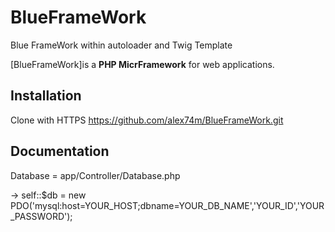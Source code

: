 # BlueFrameWork
Blue FrameWork within autoloader and Twig Template


[BlueFrameWork]is a **PHP MicrFramework** for web applications.

Installation
------------

Clone with HTTPS
https://github.com/alex74m/BlueFrameWork.git

Documentation
-------------

Database = app/Controller/Database.php

-> self::$db = new PDO('mysql:host=YOUR_HOST;dbname=YOUR_DB_NAME','YOUR_ID','YOUR_PASSWORD');


